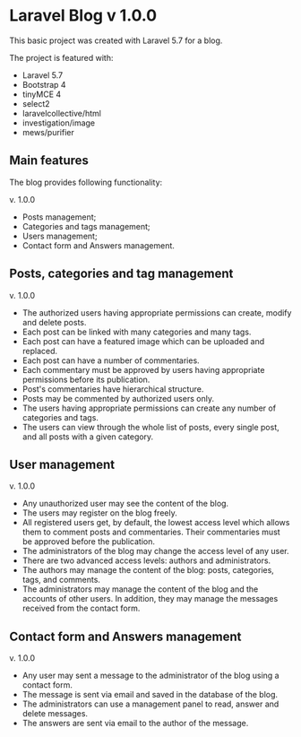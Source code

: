 # Laravel Blog v 1.0.0

This basic project was created with Laravel 5.7 for a blog.

The project is featured with:

- Laravel 5.7
- Bootstrap 4
- tinyMCE 4
- select2
- laravelcollective/html
- investigation/image
- mews/purifier

## Main features

The blog provides following functionality:

v. 1.0.0
- Posts management;
- Categories and tags management;
- Users management;
- Contact form and Answers management.

## Posts, categories and tag management

v. 1.0.0
- The authorized users having appropriate permissions can create, modify and delete posts.
- Each post can be linked with many categories and many tags.
- Each post can have a featured image which can be uploaded and replaced.
- Each post can have a number of commentaries.
- Each commentary must be approved by users having appropriate permissions before its publication.
- Post's commentaries have hierarchical structure.
- Posts may be commented by authorized users only.
- The users having appropriate permissions can create any number of categories and tags.
- The users can view through the whole list of posts, every single post, and all posts with a given category.

## User management

v. 1.0.0
- Any unauthorized user may see the content of the blog.
- The users may register on the blog freely.
- All registered users get, by default, the lowest access level which allows them to comment posts and commentaries. Their commentaries must be approved before the publication.
- The administrators of the blog may change the access level of any user.
- There are two advanced access levels: authors and administrators.
- The authors may manage the content of the blog: posts, categories, tags, and comments.
- The administrators may manage the content of the blog and the accounts of other users. In addition, they may manage the messages received from the contact form.

## Contact form and Answers management

v. 1.0.0
- Any user may sent a message to the administrator of the blog using a contact form.
- The message is sent via email and saved in the database of the blog.
- The administrators can use a management panel to read, answer and delete messages.
- The answers are sent via email to the author of the message.
